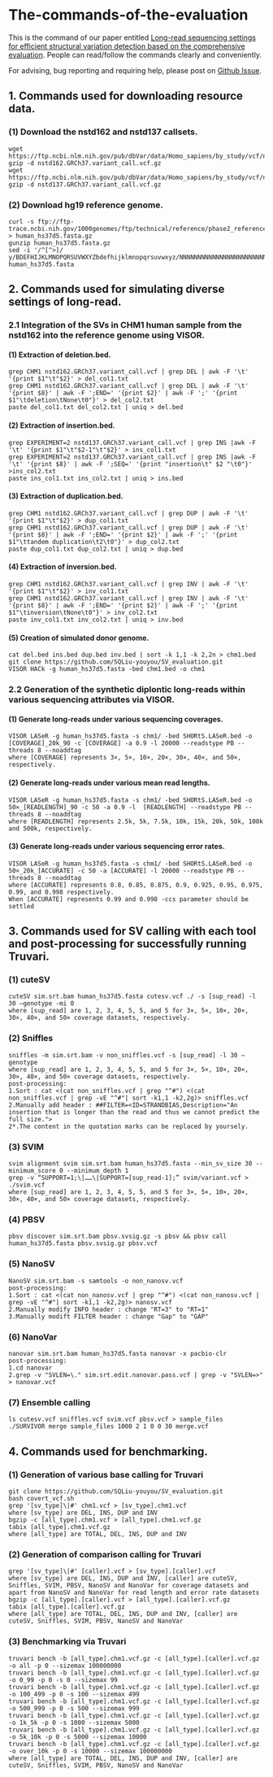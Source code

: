 # The-commands-of-the-evaluation
This is the command of our paper entitled [Long-read sequencing settings for efficient structural variation detection based on the comprehensive evaluation](https://bmcbioinformatics.biomedcentral.com/articles/10.1186/s12859-021-04422-y). People can read/follow the commands clearly and conveniently. 

For advising, bug reporting and requiring help, please post on [Github Issue](https://github.com/SQLiu-youyou/The-commands-of-the-evaluation/issues).

## 1. Commands used for downloading resource data.
### (1) Download the nstd162 and nstd137 callsets.
```
wget https://ftp.ncbi.nlm.nih.gov/pub/dbVar/data/Homo_sapiens/by_study/vcf/nstd162.GRCh37.variant_call.vcf.gz
gzip -d nstd162.GRCh37.variant_call.vcf.gz
wget https://ftp.ncbi.nlm.nih.gov/pub/dbVar/data/Homo_sapiens/by_study/vcf/nstd137.GRCh37.variant_call.vcf.gz
gzip -d nstd137.GRCh37.variant_call.vcf.gz
```
### (2) Download hg19 reference genome.
```
curl -s ftp://ftp-trace.ncbi.nih.gov/1000genomes/ftp/technical/reference/phase2_reference_assembly_sequence/hs37d5.fa.gz > human_hs37d5.fasta.gz
gunzip human_hs37d5.fasta.gz
sed -i '/^[^>]/ y/BDEFHIJKLMNOPQRSUVWXYZbdefhijklmnopqrsuvwxyz/NNNNNNNNNNNNNNNNNNNNNNNNNNNNNNNNNNNNNNNNNNNN/' human_hs37d5.fasta
```

## 2. Commands used for simulating diverse settings of long-read.
### 2.1 Integration of the SVs in CHM1 human sample from the nstd162 into the reference genome using VISOR.
#### (1) Extraction of deletion.bed.
```
grep CHM1 nstd162.GRCh37.variant_call.vcf | grep DEL | awk -F '\t' '{print $1"\t"$2}' > del_col1.txt
grep CHM1 nstd162.GRCh37.variant_call.vcf | grep DEL | awk -F '\t' '{print $8}' | awk -F ';END=' '{print $2}' | awk -F ';' '{print $1"\tdeletion\tNone\t0"}' > del_col2.txt
paste del_col1.txt del_col2.txt | uniq > del.bed
```
#### (2) Extraction of insertion.bed.
```
grep EXPERIMENT=2 nstd137.GRCh37.variant_call.vcf | grep INS |awk -F '\t' '{print $1"\t"$2-1"\t"$2}' > ins_col1.txt
grep EXPERIMENT=2 nstd137.GRCh37.variant_call.vcf | grep INS |awk -F '\t' '{print $8}' | awk -F ';SEQ=' '{print "insertion\t" $2 "\t0"}' >ins_col2.txt
paste ins_col1.txt ins_col2.txt | uniq > ins.bed
```
#### (3) Extraction of duplication.bed.
```
grep CHM1 nstd162.GRCh37.variant_call.vcf | grep DUP | awk -F '\t' '{print $1"\t"$2}' > dup_col1.txt
grep CHM1 nstd162.GRCh37.variant_call.vcf | grep DUP | awk -F '\t' '{print $8}' | awk -F ';END=' '{print $2}' | awk -F ';' '{print $1"\ttandem duplication\t2\t0"}' > dup_col2.txt
paste dup_col1.txt dup_col2.txt | uniq > dup.bed
```
#### (4) Extraction of inversion.bed.
```
grep CHM1 nstd162.GRCh37.variant_call.vcf | grep INV | awk -F '\t' '{print $1"\t"$2}' > inv_col1.txt
grep CHM1 nstd162.GRCh37.variant_call.vcf | grep INV | awk -F '\t' '{print $8}' | awk -F ';END=' '{print $2}' | awk -F ';' '{print $1"\tinversion\tNone\t0"}' > inv_col2.txt
paste inv_col1.txt inv_col2.txt | uniq > inv.bed
```
#### (5) Creation of simulated donor genome.
```
cat del.bed ins.bed dup.bed inv.bed | sort -k 1,1 -k 2,2n > chm1.bed
git clone https://github.com/SQLiu-youyou/SV_evaluation.git
VISOR HACk -g human_hs37d5.fasta -bed chm1.bed -o chm1
```
### 2.2 Generation of the synthetic diplontic long-reads within various sequencing attributes via VISOR.
#### (1) Generate long-reads under various sequencing coverages.
```
VISOR LASeR -g human_hs37d5.fasta -s chm1/ -bed SHORtS.LASeR.bed -o [COVERAGE]_20k_90 -c [COVERAGE] -a 0.9 -l 20000 --readstype PB --threads 8 --noaddtag 
where [COVERAGE] represents 3×, 5×, 10×, 20×, 30×, 40×, and 50×, respectively.
```
#### (2) Generate long-reads under various mean read lengths.
```
VISOR LASeR -g human_hs37d5.fasta -s chm1/ -bed SHORtS.LASeR.bed -o 50×_[READLENGTH]_90 -c 50 -a 0.9 -l  [READLENGTH] --readstype PB --threads 8 --noaddtag 
where [READLENGTH] represents 2.5k, 5k, 7.5k, 10k, 15k, 20k, 50k, 100k and 500k, respectively.
```
#### (3) Generate long-reads under various sequencing error rates.
```
VISOR LASeR -g human_hs37d5.fasta -s chm1/ -bed SHORtS.LASeR.bed -o 50×_20k_[ACCURATE] -c 50 -a [ACCURATE] -l 20000 --readstype PB --threads 8 --noaddtag 
where [ACCURATE] represents 0.8, 0.85, 0.875, 0.9, 0.925, 0.95, 0.975, 0.99, and 0.998 respectively.
When [ACCURATE] represents 0.99 and 0.998 -ccs parameter should be settled
```

## 3. Commands used for SV calling with each tool and post-processing for successfully running Truvari. 
### (1) cuteSV
```
cuteSV sim.srt.bam human_hs37d5.fasta cutesv.vcf ./ -s [sup_read] -l 30 –genotype -mi 0
where [sup_read] are 1, 2, 3, 4, 5, 5, and 5 for 3×, 5×, 10×, 20×, 30×, 40×, and 50× coverage datasets, respectively.
```
### (2) Sniffles
```
sniffles -m sim.srt.bam -v non_sniffles.vcf -s [sup_read] -l 30 –genotype
where [sup_read] are 1, 2, 3, 4, 5, 5, and 5 for 3×, 5×, 10×, 20×, 30×, 40×, and 50× coverage datasets, respectively.
post-processing:
1.Sort : cat <(cat non_sniffles.vcf | grep "^#") <(cat non_sniffles.vcf | grep -vE "^#"| sort -k1,1 -k2,2g)> sniffles.vcf
2.Manually add header : ##FILTER=<ID=STRANDBIAS,Description="An insertion that is longer than the read and thus we cannot predict the full size.">
2*.The content in the quotation marks can be replaced by yoursely.
```
### (3) SVIM
```
svim alignment svim sim.srt.bam human_hs37d5.fasta --min_sv_size 30 --minimum_score 0 --minimum_depth 1
grep -v “SUPPORT=1;\|……\|SUPPORT=[sup_read-1];” svim/variant.vcf > ./svim.vcf
where [sup_read] are 1, 2, 3, 4, 5, 5, and 5 for 3×, 5×, 10×, 20×, 30×, 40×, and 50× coverage datasets, respectively.
```
### (4) PBSV
```
pbsv discover sim.srt.bam pbsv.svsig.gz -s pbsv && pbsv call human_hs37d5.fasta pbsv.svsig.gz pbsv.vcf
```
### (5) NanoSV
```
NanoSV sim.srt.bam -s samtools -o non_nanosv.vcf
post-processing:
1.Sort : cat <(cat non_nanosv.vcf | grep "^#") <(cat non_nanosv.vcf | grep -vE "^#"| sort -k1,1 -k2,2g)> nanosv.vcf
2.Manually modify INFO header : change "RT=3" to "RT=1" 
3.Manually modift FILTER header : change "Gap" to "GAP" 
```
### (6) NanoVar
```
nanovar sim.srt.bam human_hs37d5.fasta nanovar -x pacbio-clr
post-processing:
1.cd nanovar
2.grep -v "SVLEN=\." sim.srt.edit.nanovar.pass.vcf | grep -v "SVLEN=>" > nanovar.vcf
```
### (7) Ensemble calling
```
ls cutesv.vcf sniffles.vcf svim.vcf pbsv.vcf > sample_files
./SURVIVOR merge sample_files 1000 2 1 0 0 30 merge.vcf
```

## 4. Commands used for benchmarking.
### (1) Generation of various base calling for Truvari
```
git clone https://github.com/SQLiu-youyou/SV_evaluation.git
bash covert_vcf.sh
grep '[sv_type]\|#' chm1.vcf > [sv_type].chm1.vcf
where [sv_type] are DEL, INS, DUP and INV
bgzip -c [all_type].chm1.vcf > [all_type].chm1.vcf.gz
tabix [all_type].chm1.vcf.gz
where [all_type] are TOTAL, DEL, INS, DUP and INV
```
### (2) Generation of comparison calling for Truvari
```
grep '[sv_type]\|#' [caller].vcf > [sv_type].[caller].vcf
where [sv_type] are DEL, INS, DUP and INV, [caller] are cuteSV, Sniffles, SVIM, PBSV, NanoSV and NanoVar for coverage datasets and apart from NanoSV and NanoVar for read length and error rate datasets
bgzip -c [all_type].[caller].vcf > [all_type].[caller].vcf.gz
tabix [all_type].[caller].vcf.gz
where [all_type] are TOTAL, DEL, INS, DUP and INV, [caller] are cuteSV, Sniffles, SVIM, PBSV, NanoSV and NanoVar
```
### (3) Benchmarking via Truvari
```
truvari bench -b [all_type].chm1.vcf.gz -c [all_type].[caller].vcf.gz -o all -p 0 --sizemax 100000000
truvari bench -b [all_type].chm1.vcf.gz -c [all_type].[caller].vcf.gz -o 0_99 -p 0 -s 0 --sizemax 99
truvari bench -b [all_type].chm1.vcf.gz -c [all_type].[caller].vcf.gz -o 100_499 -p 0 -s 100 --sizemax 499
truvari bench -b [all_type].chm1.vcf.gz -c [all_type].[caller].vcf.gz -o 500_999 -p 0 -s 500 --sizemax 999
truvari bench -b [all_type].chm1.vcf.gz -c [all_type].[caller].vcf.gz -o 1k_5k -p 0 -s 1000 --sizemax 5000
truvari bench -b [all_type].chm1.vcf.gz -c [all_type].[caller].vcf.gz -o 5k_10k -p 0 -s 5000 --sizemax 10000
truvari bench -b [all_type].chm1.vcf.gz -c [all_type].[caller].vcf.gz -o over_10k -p 0 -s 10000 --sizemax 100000000
where [all_type] are TOTAL, DEL, INS, DUP and INV, [caller] are cuteSV, Sniffles, SVIM, PBSV, NanoSV and NanoVar
```


